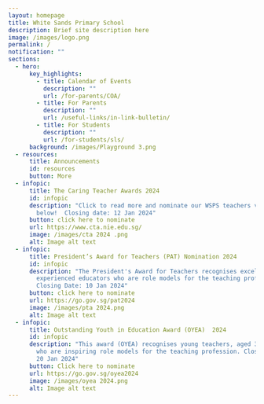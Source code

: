 ```yaml
---
layout: homepage
title: White Sands Primary School
description: Brief site description here
image: /images/logo.png
permalink: /
notification: ""
sections:
  - hero:
      key_highlights:
        - title: Calendar of Events
          description: ""
          url: /for-parents/COA/
        - title: For Parents
          description: ""
          url: /useful-links/in-link-bulletin/
        - title: For Students
          description: ""
          url: /for-students/sls/
      background: /images/Playground 3.png
  - resources:
      title: Announcements
      id: resources
      button: More
  - infopic:
      title: The Caring Teacher Awards 2024
      id: infopic
      description: "Click to read more and nominate our WSPS teachers via the link
        below!  Closing date: 12 Jan 2024"
      button: click here to nominate
      url: https://www.cta.nie.edu.sg/
      image: /images/cta 2024 .png
      alt: Image alt text
  - infopic:
      title: President’s Award for Teachers (PAT) Nomination 2024
      id: infopic
      description: "The President's Award for Teachers recognises excellent and
        experienced educators who are role models for the teaching profession.
        Closing Date: 10 Jan 2024"
      button: click here to nominate
      url: https://go.gov.sg/pat2024
      image: /images/pta 2024.png
      alt: Image alt text
  - infopic:
      title: Outstanding Youth in Education Award (OYEA)  2024
      id: infopic
      description: "This award (OYEA) recognises young teachers, aged 35 and below,
        who are inspiring role models for the teaching profession. Closing Date:
        20 Jan 2024"
      button: Click here to nominate
      url: https://go.gov.sg/oyea2024
      image: /images/oyea 2024.png
      alt: Image alt text
---
```

